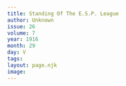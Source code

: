 ```yaml
---
title: Standing Of The E.S.P. League
author: Unknown
issue: 26
volume: 7
year: 1916
month: 29
day: V
tags:
layout: page.njk
image:
---
```


